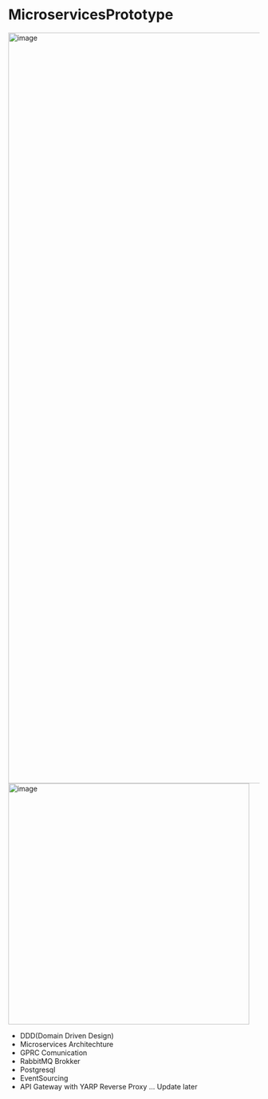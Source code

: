 # MicroservicesPrototype

<img width="1504" alt="image" src="https://github.com/huscongao1692003/MicroservicesPrototype/assets/72685335/ab5d360b-10e4-4cb2-8883-7f7ea0898d44">

<img width="483" alt="image" src="https://github.com/huscongao1692003/MicroservicesPrototype/assets/72685335/856a98ee-e5db-4355-a0d0-b8a930d72ec5">

- DDD(Domain Driven Design)
- Microservices Architechture
- GPRC Comunication
- RabbitMQ Brokker
- Postgresql
- EventSourcing
- API Gateway with YARP Reverse Proxy
  ... Update later

